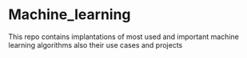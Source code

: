 # Machine_learning
This repo contains implantations of most used and important machine learning algorithms also their use cases and projects
